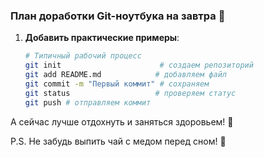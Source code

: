 ### План доработки Git-ноутбука на завтра 📝

1. **Добавить практические примеры**:
   ```bash
   # Типичный рабочий процесс
   git init                      # создаем репозиторий
   git add README.md            # добавляем файл
   git commit -m "Первый коммит" # сохраняем
   git status                   # проверяем статус
   git push # отправляем коммит
   ```

А сейчас лучше отдохнуть и заняться здоровьем! 🌟

P.S. Не забудь выпить чай с медом перед сном! 🍯
